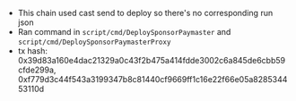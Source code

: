- This chain used cast send to deploy so there's no corresponding run json
- Ran command in `script/cmd/DeploySponsorPaymaster` and `script/cmd/DeploySponsorPaymasterProxy`
- tx hash: 0x39d83a160e4dac21329a0c43f2b475a414fdde3002c6a845de6cbb59cfde299a, 0xf779d3c44f543a3199347b8c81440cf9669ff1c16e22f66e05a828534453110d 